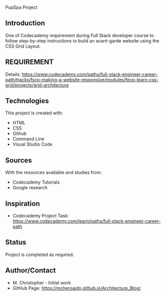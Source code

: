 PupSpa Project
## Introduction
 One of Codecademy requirement during Full Stack developer course to follow step-by-step instructions to build an avant-garde website using the CSS Grid Layout.

## REQUIREMENT
 Details:  https://www.codecademy.com/paths/full-stack-engineer-career-path/tracks/fscp-making-a-website-responsive/modules/fecp-learn-css-grid/projects/grid-architecture
 
 ## Technologies
This project is created with:
* HTML
* CSS
* Github
* Command Line
* Visual Studio Code

## Sources
With the resources available and studies from:
* Codecademy Tutorials
* Google research

## Inspiration
* Codecademy Project Task: https://www.codecademy.com/learn/paths/full-stack-engineer-career-path
## Status
Project is completed as required.

## Author/Contact
* M. Christopher - Initial work
* GitHub Page:   https://mcheroajdn.github.io/Architecture_Blog/



